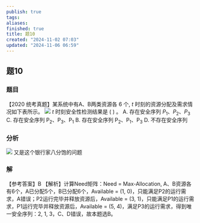 ```yaml
---
publish: true
tags: 
aliases: 
finished: true
title: 题10
created: "2024-11-02 07:03"
updated: "2024-11-06 06:59"
---
```

## 题10
### 题目
【2020 统考真题】某系统中有A、B两类资源各 6 个, $t$ 时刻的资源分配及需求情况如下表所示。
![](https://img.hwenyi.tech/202409192238081.webp)
$t$ 时刻安全性检测结果是 ( ) 。
A. 存在安全序列 ${P}_{1}\text{、}{P}_{2}\text{、}{P}_{3}$
C. 存在安全序列 ${\mathrm{P}}_{2}\text{、}{\mathrm{P}}_{3}\text{、}{\mathrm{P}}_{1}$
B. 存在安全序列 ${\mathrm{P}}_{2}\text{、}{\mathrm{P}}_{1}\text{、}{\mathrm{P}}_{3}$
D. 不存在安全序列
### 分析
![](https://img.hwenyi.tech/202411061453841.webp)
又是这个银行家八分饱的问题
### 解
【参考答案】B
【解析】计算Need矩阵：Need = Max-Allocation, A、B资源各有6个，A已分配5个，B已分配6个，Available = (1, 0)，只能满足P2的运行需求，A错误；P2运行完毕并释放资源后，Available = (3, 1)，只能满足P1的运行需求，P1运行完毕并释放资源后，Available = (5, 4)，满足P3的运行需求，得到唯一安全序列：2, 1, 3，C、D错误，故本题选B。